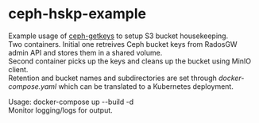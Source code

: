 # ceph-hskp-example
Example usage of [ceph-getkeys](https://github.com/laimis9133/ceph-getkeys) to setup S3 bucket housekeeping.  
Two containers. Initial one retreives Ceph bucket keys from RadosGW admin API and stores them in a shared volume.  
Second container picks up the keys and cleans up the bucket using MinIO client.  
Retention and bucket names and subdirectories are set through _docker-compose.yaml_ which can be translated to a Kubernetes deployment.
  
Usage: docker-compose up --build -d  
Monitor logging/logs for output.

